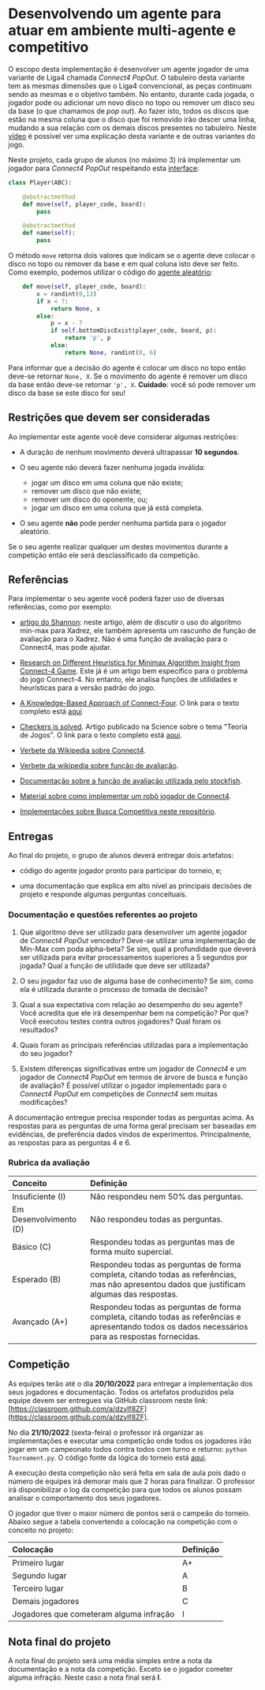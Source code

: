 # Desenvolvendo um agente para atuar em ambiente multi-agente e competitivo

O escopo desta implementação é desenvolver um agente jogador de uma variante de Liga4 chamada *Connect4 PopOut*. O tabuleiro desta variante tem as mesmas dimensões que o Liga4 convencional, as peças continuam sendo as mesmas e o objetivo também. No entanto, durante cada jogada, o jogador pode ou adicionar um novo disco no topo ou remover um disco seu da base (o que chamamos de *pop out*). Ao fazer isto, todos os discos que estão na mesma coluna que o disco que foi removido irão descer uma linha, mudando a sua relação com os demais discos presentes no tabuleiro. Neste [vídeo](https://www.youtube.com/watch?v=Pjmysp7FzGs) é possível ver uma explicação desta variante e de outras variantes do jogo. 


Neste projeto, cada grupo de alunos (no máximo 3) irá implementar um jogador para *Connect4 PopOut* respeitando esta [interface](https://github.com/Insper/ai_code/blob/main/src/games/fourinrow_popout/Player.py):

````python
class Player(ABC): 

    @abstractmethod
    def move(self, player_code, board):
        pass

    @abstractmethod
    def name(self):
        pass
````

O método `move` retorna dois valores que indicam se o agente deve colocar o disco no topo ou remover da base e em qual coluna isto deve ser feito. Como exemplo, podemos utilizar o código do [agente aleatório](https://github.com/Insper/ai_code/blob/main/src/games/fourinrow_popout/RandomPlayer.py):

````python
    def move(self, player_code, board):
        x = randint(0,13)
        if x < 7:
            return None, x
        else:
            p = x - 7
            if self.bottomDiscExist(player_code, board, p):
                return 'p', p
            else: 
                return None, randint(0, 6)
````

Para informar que a decisão do agente é colocar um disco no topo então deve-se retornar `None, X`. Se o movimento do agente é remover um disco da base então deve-se retornar `'p', X`. **Cuidado**: você só pode remover um disco da base se este disco for seu!

## Restrições que devem ser consideradas

Ao implementar este agente você deve considerar algumas restrições:

* A duração de nenhum movimento deverá ultrapassar **10 segundos**. 

* O seu agente não deverá fazer nenhuma jogada inválida: 
    * jogar um disco em uma coluna que não existe; 
    * remover um disco que não existe; 
    * remover um disco do oponente, ou; 
    * jogar um disco em uma coluna que já está completa. 

* O seu agente **não** pode perder nenhuma partida para o jogador aleatório. 

Se o seu agente realizar qualquer um destes movimentos durante a competição então ele será desclassificado da competição. 

## Referências

Para implementar o seu agente você poderá fazer uso de diversas referências, como por exemplo: 

* [artigo do Shannon](https://archive.computerhistory.org/projects/chess/related_materials/text/2-0%20and%202-1.Programming_a_computer_for_playing_chess.shannon/2-0%20and%202-1.Programming_a_computer_for_playing_chess.shannon.062303002.pdf): neste artigo, além de discutir o uso do algoritmo min-max para Xadrez, ele também apresenta um rascunho de função de avaliação para o Xadrez. Não é uma função de avaliação para o Connect4, mas pode ajudar. 

* [Research on Different Heuristics for Minimax Algorithm Insight from Connect-4 Game](https://pdfs.semanticscholar.org/f323/3fa36a5026b42c7f331a5c98e66aad9d3e8c.pdf). Este já é um artigo bem específico para o problema do jogo Connect-4. No entanto, ele analisa funções de utilidades e heurísticas para a versão padrão do jogo. 

* [A Knowledge-Based Approach of Connect-Four](https://content.iospress.com/articles/icga-journal/icg11-4-10). O link para o texto completo está [aqui](http://www.informatik.uni-trier.de/~fernau/DSL0607/Masterthesis-Viergewinnt.pdf)

* [Checkers is solved](https://www.science.org/doi/10.1126/science.1144079). Artigo publicado na Science sobre o tema "Teoria de Jogos". O link para o texto completo está [aqui](https://www.researchgate.net/publication/231216842_Checkers_Is_Solved).

* [Verbete da Wikipedia sobre Connect4](https://en.wikipedia.org/wiki/Connect_Four).

* [Verbete da wikipedia sobre função de avaliação](https://en.wikipedia.org/wiki/Evaluation_function).

* [Documentação sobre a função de avaliação utilizada pelo stockfish](https://stockfishchess.org/blog/2020/introducing-nnue-evaluation/).

* [Material sobre como implementar um robô jogador de Connect4](http://fbarth.net.br/Connect4-Python/).

* [Implementações sobre Busca Competitiva neste repositório](./code/games/README.md).

## Entregas

Ao final do projeto, o grupo de alunos deverá entregar dois artefatos: 

* código do agente jogador pronto para participar do torneio, e;

* uma documentação que explica em alto nível as principais decisões de projeto e responde algumas perguntas conceituais. 


### Documentação e questões referentes ao projeto

1. Que algoritmo deve ser utilizado para desenvolver um agente jogador de *Connect4 PopOut* vencedor? Deve-se utilizar uma implementação de Min-Max com poda alpha-beta? Se sim, qual a profundidade que deverá ser utilizada para evitar processamentos superiores a 5 segundos por jogada? Qual a função de utilidade que deve ser utilizada? 

1. O seu jogador faz uso de alguma base de conhecimento? Se sim, como ela é utilizada durante o processo de tomada de decisão? 

1. Qual a sua expectativa com relação ao desempenho do seu agente? Você acredita que ele irá desempenhar bem na competição? Por que? Você executou testes contra outros jogadores? Qual foram os resultados? 

1. Quais foram as principais referências utilizadas para a implementação do seu jogador? 

1. Existem diferenças significativas entre um jogador de *Connect4* e um jogador de *Connect4 PopOut* em termos de árvore de busca e função de avaliação? É possível utilizar o jogador implementado para o *Connect4 PopOut* em competições de *Connect4* sem muitas modificações? 

A documentação entregue precisa responder todas as perguntas acima. As respostas para as perguntas de uma forma geral precisam ser baseadas em evidências, de preferência dados vindos de experimentos. Principalmente, as respostas para as perguntas 4 e 6.

### Rubrica da avaliação 

| Conceito | Definição |
|:---------|:----------|
| Insuficiente (I) | Não respondeu nem 50% das perguntas. |
| Em Desenvolvimento (D) | Não respondeu todas as perguntas. |
| Básico (C) | Respondeu todas as perguntas mas de forma muito supercial. |
| Esperado (B) | Respondeu todas as perguntas de forma completa, citando todas as referências, mas não apresentou dados que justificam algumas das respostas. |
| Avançado (A+) | Respondeu todas as perguntas de forma completa, citando todas as referências e apresentando todos os dados necessários para as respostas fornecidas. |


## Competição

As equipes terão até o dia **20/10/2022** para entregar a implementação dos seus jogadores e documentação. Todos os artefatos produzidos pela equipe devem ser entregues via GitHub classroom neste link: [https://classroom.github.com/a/dzylf8ZF](https://classroom.github.com/a/dzylf8ZF).

No dia **21/10/2022** (sexta-feira) o professor irá organizar as implementações e executar uma competição onde todos os jogadores irão jogar em um campeonato todos contra todos com turno e returno: `python Tournament.py`. O código fonte da lógica do torneio está [aqui](https://github.com/Insper/ai_code/blob/main/src/games/fourinrow_popout/Tournament.py).

A execução desta competição não será feita em sala de aula pois dado o número de equipes irá demorar mais que 2 horas para finalizar. O professor irá disponibilizar o log da competição para que todos os alunos possam analisar o comportamento dos seus jogadores. 

O jogador que tiver o maior número de pontos será o campeão do torneio. Abaixo segue a tabela convertendo a colocação na competição com o conceito no projeto:

| Colocação | Definição |
|:---------|:----------|
| Primeiro lugar | A+ |
| Segundo lugar  | A |
| Terceiro lugar | B |
| Demais jogadores | C |
| Jogadores que cometeram alguma infração | I | 


## Nota final do projeto

A nota final do projeto será uma média simples entre a nota da documentação e a nota da competição. Exceto se o jogador cometer alguma infração. Neste caso a nota final será **I**. 